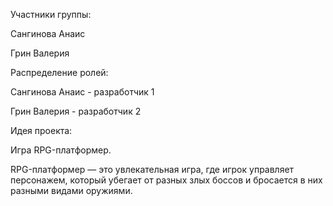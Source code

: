 Участники группы:


Сангинова Анаис

Грин Валерия


Распределение ролей:


Сангинова Анаис - разработчик 1

Грин Валерия - разработчик 2

Идея проекта:


Игра RPG-платформер.

RPG-платформер — это увлекательная игра, где игрок управляет персонажем, который убегает от разных злых боссов и бросается в них разными видами оружиями.

